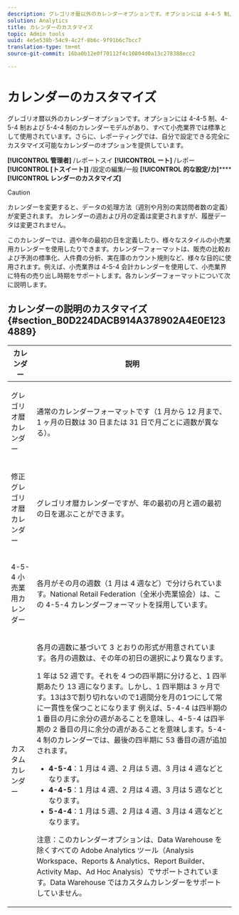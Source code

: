 ```yaml
---
description: グレゴリオ暦以外のカレンダーオプションです。オプションには 4-4-5 制、4-5-4 制および 5-4-4 制のカレンダーモデルがあり、すべて小売業界では標準として使用されています。さらに、レポーティングでは、自分で設定できる完全にカスタマイズ可能なカレンダーのオプションを提供しています。
solution: Analytics
title: カレンダーのカスタマイズ
topic: Admin tools
uuid: 4e5e538b-54c9-4c2f-8b6c-9f91b6c7bcc7
translation-type: tm+mt
source-git-commit: 16ba0b12e0f70112f4c10804d0a13c278388ecc2

---
```



# カレンダーのカスタマイズ

グレゴリオ暦以外のカレンダーオプションです。オプションには 4-4-5 制、4-5-4 制および 5-4-4 制のカレンダーモデルがあり、すべて小売業界では標準として使用されています。さらに、レポーティングでは、自分で設定できる完全にカスタマイズ可能なカレンダーのオプションを提供しています。

**[!UICONTROL 管理者]** /レポートスイ **[!UICONTROL ート]** /レポー **[!UICONTROL [トスイート]]** /設定の編集/一般 **[!UICONTROL 的な設定/カ]********[!UICONTROL レンダーのカスタマイズ]**

>[!CAUTION]
>
>カレンダーを変更すると、データの処理方法（週別や月別の実訪問者数の定義）が変更されます。 カレンダーの週および月の定義は変更されますが、履歴データは変更されません。

このカレンダーでは、週や年の最初の日を定義したり、様々なスタイルの小売業用カレンダーを使用したりできます。カレンダーフォーマットは、販売の比較および予測の標準化、人件費の分析、実在庫のカウント規則など、様々な目的に使用されます。例えば、小売業界は 4-5-4 会計カレンダーを使用して、小売業界に特有の売り出し時期をサポートします。各カレンダーフォーマットについて次に説明します。

## カレンダーの説明のカスタマイズ {#section_B0D224DACB914A378902A4E0E1234889}

<table id="table_E609632569EB499184E56618C2CEF742"> 
 <thead> 
  <tr> 
   <th colname="col1" class="entry"> カレンダー </th> 
   <th colname="col2" class="entry"> 説明 </th> 
  </tr> 
 </thead>
 <tbody> 
  <tr> 
   <td colname="col1"> <p>グレゴリオ暦カレンダー </p> </td> 
   <td colname="col2"> <p> 通常のカレンダーフォーマットです（1 月から 12 月まで、1 ヶ月の日数は 30 日または 31 日で月ごとに週数が異なる）。 </p> </td> 
  </tr> 
  <tr> 
   <td colname="col1"> <p>修正グレゴリオ暦カレンダー </p> </td> 
   <td colname="col2"> <p> グレゴリオ暦カレンダーですが、年の最初の月と週の最初の日を選ぶことができます。 </p> </td> 
  </tr> 
  <tr> 
   <td colname="col1"> <p>4-5-4 小売業用カレンダー </p> </td> 
   <td colname="col2"> <p> 各月がその月の週数（1 月は 4 週など）で分けられています。National Retail Federation（全米小売業協会）は、この 4-5-4 カレンダーフォーマットを採用しています。 </p> </td> 
  </tr> 
  <tr> 
   <td colname="col1"> <p>カスタムカレンダー </p> </td> 
   <td colname="col2"> <p> 各月の週数に基づいて 3 とおりの形式が用意されています。各月の週数は、その年の初日の選択により異なります。 </p> <p>1 年は 52 週です。それを 4 つの四半期に分けると、1 四半期あたり 13 週になります。しかし、1 四半期は 3 ヶ月です。13は3で割り切れないので1週間分を月の1つにして常に一貫性を保つことになります 例えば、5-4-4 は四半期の 1 番目の月に余分の週があることを意味し、4-5-4 は四半期の 2 番目の月に余分の週があることを意味します。5-4-4 制のカレンダーでは、最後の四半期に 53 番目の週が追加されます。 </p> 
    <ul id="ul_1579FD106A47419486B03E248A5E6ED5"> 
     <li id="li_E9B9E8F03E324DBDA9139C2D0D599092"><b>4-5-4</b>：1 月は 4 週、2 月は 5 週、3 月は 4 週などとなります。 </li> 
     <li id="li_D0675DBDEC4641D2A8645B5CDFC565AB"><b>4-4-5</b>：1 月は 4 週、2 月は 4 週、3 月は 5 週などとなります。 </li> 
     <li id="li_6743BBB9AC9A4CFEAA0CBCE51052BC29"><b>5-4-4</b>：1 月は 5 週、2 月は 4 週、3 月は 4 週などとなります。 </li> 
    </ul> <p>注意：このカレンダーオプションは、Data Warehouse を除くすべての Adobe Analytics ツール（Analysis Workspace、Reports &amp; Analytics、Report Builder、Activity Map、Ad Hoc Analysis）でサポートされています。Data Warehouse ではカスタムカレンダーをサポートしていません。 </p> </td> 
  </tr> 
 </tbody> 
</table>

